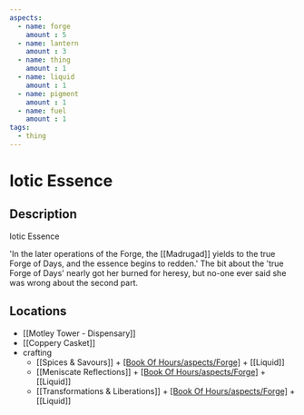 ```yaml
---
aspects: 
  - name: forge
    amount : 5
  - name: lantern
    amount : 3
  - name: thing
    amount : 1
  - name: liquid
    amount : 1
  - name: pigment
    amount : 1
  - name: fuel
    amount : 1
tags:
  - thing
---
```


# Iotic Essence

## Description
Iotic Essence

'In the later operations of the Forge, the [[Madrugad]] yields to the true Forge of Days, and the essence begins to redden.' The bit about the 'true Forge of Days' nearly got her burned for heresy, but no-one ever said she was wrong about the second part.
## Locations
- [[Motley Tower - Dispensary]]
- [[Coppery Casket]]
- crafting
	- [[Spices & Savours]] + [[Book Of Hours/aspects/Forge]](10) + [[Liquid]]
	- [[Meniscate Reflections]] + [[Book Of Hours/aspects/Forge]](10) + [[Liquid]]
	- [[Transformations & Liberations]] + [[Book Of Hours/aspects/Forge]](10) + [[Liquid]]